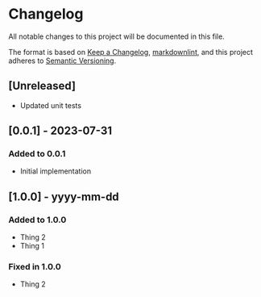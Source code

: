 # Changelog

All notable changes to this project will be documented in this file.

The format is based on [Keep a Changelog](https://keepachangelog.com/en/1.0.0/),
[markdownlint](https://dlaa.me/markdownlint/),
and this project adheres to [Semantic Versioning](https://semver.org/spec/v2.0.0.html).

## [Unreleased]

- Updated unit tests

## [0.0.1] - 2023-07-31

### Added to 0.0.1

- Initial implementation


## [1.0.0] - yyyy-mm-dd

### Added to 1.0.0

- Thing 2
- Thing 1

### Fixed in 1.0.0

- Thing 2
